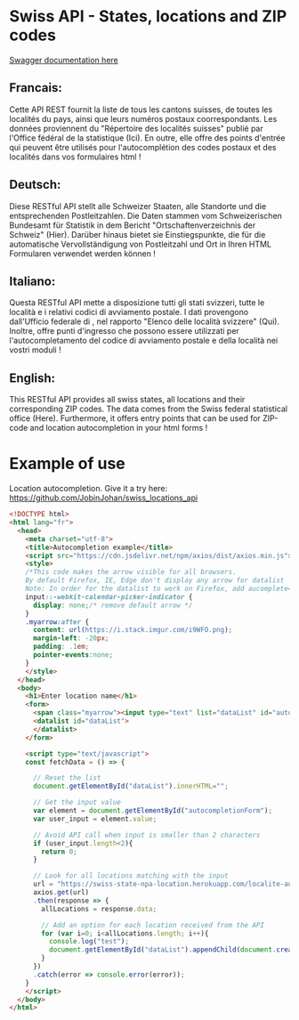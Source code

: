 # Swiss API - States, locations and ZIP codes
[Swagger documentation here](https://swiss-state-npa-location.herokuapp.com/)

## Francais:
Cette API REST fournit la liste de tous les cantons suisses, de toutes les localités du pays, ainsi que leurs numéros postaux coorrespondants. Les données proviennent du "Répertoire des localités suisses" publié par l'Office fédéral de la statistique (Ici). En outre, elle offre des points d'entrée qui peuvent être utilisés pour l'autocomplétion des codes postaux et des localités dans vos formulaires html !

## Deutsch:
Diese RESTful API stellt alle Schweizer Staaten, alle Standorte und die entsprechenden Postleitzahlen. Die Daten stammen vom Schweizerischen Bundesamt für Statistik in dem Bericht "Ortschaftenverzeichnis der Schweiz" (Hier). Darüber hinaus bietet sie Einstiegspunkte, die für die automatische Vervollständigung von Postleitzahl und Ort in Ihren HTML Formularen verwendet werden können !

## Italiano:
Questa RESTful API mette a disposizione tutti gli stati svizzeri, tutte le località e i relativi codici di avviamento postale. I dati provengono dall'Ufficio federale di , nel rapporto "Elenco delle località svizzere" (Qui). Inoltre, offre punti d'ingresso che possono essere utilizzati per l'autocompletamento del codice di avviamento postale e della località nei vostri moduli !

## English:
This RESTful API provides all swiss states, all locations and their corresponding ZIP codes. The data comes from the Swiss federal statistical office (Here). Furthermore, it offers entry points that can be used for ZIP-code and location autocompletion in your html forms !

# Example of use
Location autocompletion. Give it a try here: https://github.com/JobinJohan/swiss_locations_api

```html
<!DOCTYPE html>
<html lang="fr">
  <head>
    <meta charset="utf-8">
    <title>Autocompletion example</title>
    <script src="https://cdn.jsdelivr.net/npm/axios/dist/axios.min.js"></script>
    <style>
    /*This code makes the arrow visible for all browsers.
    By default Firefox, IE, Edge don't display any arrow for datalist
    Note: In order for the datalist to work on Firefox, add aucomplete="off" as attribute in the input element*/
    input::-webkit-calendar-picker-indicator {
      display: none;/* remove default arrow */
    }
    .myarrow:after {
      content: url(https://i.stack.imgur.com/i9WFO.png);
      margin-left: -20px;
      padding: .1em;
      pointer-events:none;
    }
    </style>
  </head>
  <body>
    <h1>Enter location name</h1>
    <form>
      <span class="myarrow"><input type="text" list="dataList" id="autocompletionForm" autocomplete="off" onkeyup="fetchData()"></span>
      <datalist id="dataList">
      </datalist>
    </form>

    <script type="text/javascript">
    const fetchData = () => {

      // Reset the list
      document.getElementById("dataList").innerHTML="";

      // Get the input value
      var element = document.getElementById("autocompletionForm");
      var user_input = element.value;

      // Avoid API call when input is smaller than 2 characters
      if (user_input.length<2){
        return 0;
      }

      // Look for all locations matching with the input
      url = "https://swiss-state-npa-location.herokuapp.com/localite-autocompletion/"+user_input;
      axios.get(url)
      .then(response => {
        allLocations = response.data;

        // Add an option for each location received from the API
        for (var i=0; i<allLocations.length; i++){
          console.log("test");
          document.getElementById("dataList").appendChild(document.createElement("option")).setAttribute("value", allLocations[i].location + ", " + allLocations[i].canton);
        }
      })
      .catch(error => console.error(error));
    }
    </script>
  </body>
</html>

```


```javascript

```
